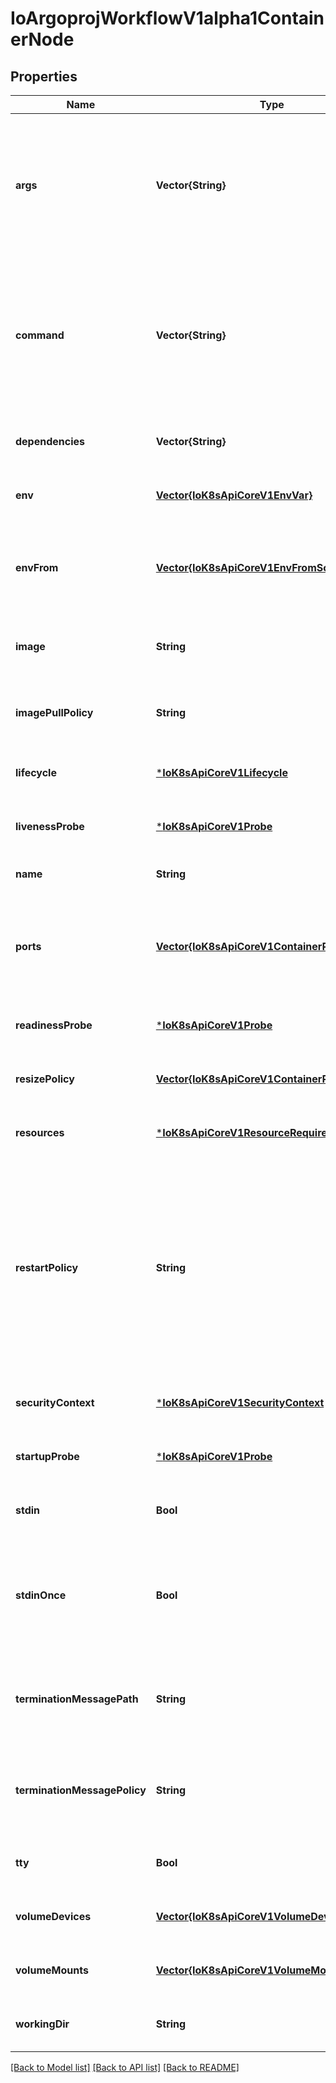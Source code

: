 # IoArgoprojWorkflowV1alpha1ContainerNode


## Properties
Name | Type | Description | Notes
------------ | ------------- | ------------- | -------------
**args** | **Vector{String}** | Arguments to the entrypoint. The container image&#39;s CMD is used if this is not provided. Variable references $(VAR_NAME) are expanded using the container&#39;s environment. If a variable cannot be resolved, the reference in the input string will be unchanged. Double $$ are reduced to a single $, which allows for escaping the $(VAR_NAME) syntax: i.e. \&quot;$$(VAR_NAME)\&quot; will produce the string literal \&quot;$(VAR_NAME)\&quot;. Escaped references will never be expanded, regardless of whether the variable exists or not. Cannot be updated. More info: https://kubernetes.io/docs/tasks/inject-data-application/define-command-argument-container/#running-a-command-in-a-shell | [optional] [default to nothing]
**command** | **Vector{String}** | Entrypoint array. Not executed within a shell. The container image&#39;s ENTRYPOINT is used if this is not provided. Variable references $(VAR_NAME) are expanded using the container&#39;s environment. If a variable cannot be resolved, the reference in the input string will be unchanged. Double $$ are reduced to a single $, which allows for escaping the $(VAR_NAME) syntax: i.e. \&quot;$$(VAR_NAME)\&quot; will produce the string literal \&quot;$(VAR_NAME)\&quot;. Escaped references will never be expanded, regardless of whether the variable exists or not. Cannot be updated. More info: https://kubernetes.io/docs/tasks/inject-data-application/define-command-argument-container/#running-a-command-in-a-shell | [optional] [default to nothing]
**dependencies** | **Vector{String}** |  | [optional] [default to nothing]
**env** | [**Vector{IoK8sApiCoreV1EnvVar}**](IoK8sApiCoreV1EnvVar.md) | List of environment variables to set in the container. Cannot be updated. | [optional] [default to nothing]
**envFrom** | [**Vector{IoK8sApiCoreV1EnvFromSource}**](IoK8sApiCoreV1EnvFromSource.md) | List of sources to populate environment variables in the container. The keys defined within a source must be a C_IDENTIFIER. All invalid keys will be reported as an event when the container is starting. When a key exists in multiple sources, the value associated with the last source will take precedence. Values defined by an Env with a duplicate key will take precedence. Cannot be updated. | [optional] [default to nothing]
**image** | **String** | Container image name. More info: https://kubernetes.io/docs/concepts/containers/images This field is optional to allow higher level config management to default or override container images in workload controllers like Deployments and StatefulSets. | [optional] [default to nothing]
**imagePullPolicy** | **String** | Image pull policy. One of Always, Never, IfNotPresent. Defaults to Always if :latest tag is specified, or IfNotPresent otherwise. Cannot be updated. More info: https://kubernetes.io/docs/concepts/containers/images#updating-images | [optional] [default to nothing]
**lifecycle** | [***IoK8sApiCoreV1Lifecycle**](IoK8sApiCoreV1Lifecycle.md) |  | [optional] [default to nothing]
**livenessProbe** | [***IoK8sApiCoreV1Probe**](IoK8sApiCoreV1Probe.md) |  | [optional] [default to nothing]
**name** | **String** | Name of the container specified as a DNS_LABEL. Each container in a pod must have a unique name (DNS_LABEL). Cannot be updated. | [default to nothing]
**ports** | [**Vector{IoK8sApiCoreV1ContainerPort}**](IoK8sApiCoreV1ContainerPort.md) | List of ports to expose from the container. Not specifying a port here DOES NOT prevent that port from being exposed. Any port which is listening on the default \&quot;0.0.0.0\&quot; address inside a container will be accessible from the network. Modifying this array with strategic merge patch may corrupt the data. For more information See https://github.com/kubernetes/kubernetes/issues/108255. Cannot be updated. | [optional] [default to nothing]
**readinessProbe** | [***IoK8sApiCoreV1Probe**](IoK8sApiCoreV1Probe.md) |  | [optional] [default to nothing]
**resizePolicy** | [**Vector{IoK8sApiCoreV1ContainerResizePolicy}**](IoK8sApiCoreV1ContainerResizePolicy.md) | Resources resize policy for the container. | [optional] [default to nothing]
**resources** | [***IoK8sApiCoreV1ResourceRequirements**](IoK8sApiCoreV1ResourceRequirements.md) |  | [optional] [default to nothing]
**restartPolicy** | **String** | RestartPolicy defines the restart behavior of individual containers in a pod. This field may only be set for init containers, and the only allowed value is \&quot;Always\&quot;. For non-init containers or when this field is not specified, the restart behavior is defined by the Pod&#39;s restart policy and the container type. Setting the RestartPolicy as \&quot;Always\&quot; for the init container will have the following effect: this init container will be continually restarted on exit until all regular containers have terminated. Once all regular containers have completed, all init containers with restartPolicy \&quot;Always\&quot; will be shut down. This lifecycle differs from normal init containers and is often referred to as a \&quot;sidecar\&quot; container. Although this init container still starts in the init container sequence, it does not wait for the container to complete before proceeding to the next init container. Instead, the next init container starts immediately after this init container is started, or after any startupProbe has successfully completed. | [optional] [default to nothing]
**securityContext** | [***IoK8sApiCoreV1SecurityContext**](IoK8sApiCoreV1SecurityContext.md) |  | [optional] [default to nothing]
**startupProbe** | [***IoK8sApiCoreV1Probe**](IoK8sApiCoreV1Probe.md) |  | [optional] [default to nothing]
**stdin** | **Bool** | Whether this container should allocate a buffer for stdin in the container runtime. If this is not set, reads from stdin in the container will always result in EOF. Default is false. | [optional] [default to nothing]
**stdinOnce** | **Bool** | Whether the container runtime should close the stdin channel after it has been opened by a single attach. When stdin is true the stdin stream will remain open across multiple attach sessions. If stdinOnce is set to true, stdin is opened on container start, is empty until the first client attaches to stdin, and then remains open and accepts data until the client disconnects, at which time stdin is closed and remains closed until the container is restarted. If this flag is false, a container processes that reads from stdin will never receive an EOF. Default is false | [optional] [default to nothing]
**terminationMessagePath** | **String** | Optional: Path at which the file to which the container&#39;s termination message will be written is mounted into the container&#39;s filesystem. Message written is intended to be brief final status, such as an assertion failure message. Will be truncated by the node if greater than 4096 bytes. The total message length across all containers will be limited to 12kb. Defaults to /dev/termination-log. Cannot be updated. | [optional] [default to nothing]
**terminationMessagePolicy** | **String** | Indicate how the termination message should be populated. File will use the contents of terminationMessagePath to populate the container status message on both success and failure. FallbackToLogsOnError will use the last chunk of container log output if the termination message file is empty and the container exited with an error. The log output is limited to 2048 bytes or 80 lines, whichever is smaller. Defaults to File. Cannot be updated. | [optional] [default to nothing]
**tty** | **Bool** | Whether this container should allocate a TTY for itself, also requires &#39;stdin&#39; to be true. Default is false. | [optional] [default to nothing]
**volumeDevices** | [**Vector{IoK8sApiCoreV1VolumeDevice}**](IoK8sApiCoreV1VolumeDevice.md) | volumeDevices is the list of block devices to be used by the container. | [optional] [default to nothing]
**volumeMounts** | [**Vector{IoK8sApiCoreV1VolumeMount}**](IoK8sApiCoreV1VolumeMount.md) | Pod volumes to mount into the container&#39;s filesystem. Cannot be updated. | [optional] [default to nothing]
**workingDir** | **String** | Container&#39;s working directory. If not specified, the container runtime&#39;s default will be used, which might be configured in the container image. Cannot be updated. | [optional] [default to nothing]


[[Back to Model list]](../README.md#models) [[Back to API list]](../README.md#api-endpoints) [[Back to README]](../README.md)


